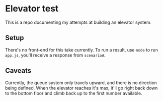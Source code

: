 # Elevator test

This is a repo documenting my attempts at building an elevator system.

## Setup

There's no front-end for this take currently. To run a result, use `node` to run `app.js`, you'll receive a response from `scenarioA`.

## Caveats

Currently, the queue system only travels upward, and there is no direction being defined. When the elevator reaches it's max, it'll go right back down to the bottom floor and climb back up to the first number available.
